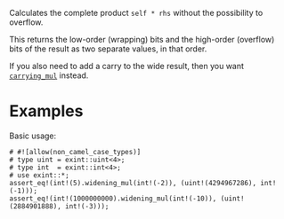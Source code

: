 Calculates the complete product `self * rhs` without the possibility to overflow.

This returns the low-order (wrapping) bits and the high-order (overflow) bits of
the result as two separate values, in that order.

If you also need to add a carry to the wide result, then you want
[`carrying_mul`] instead.

[`carrying_mul`]: Self::carrying_mul

# Examples

Basic usage:

```
# #![allow(non_camel_case_types)]
# type uint = exint::uint<4>;
# type int  = exint::int<4>;
# use exint::*;
assert_eq!(int!(5).widening_mul(int!(-2)), (uint!(4294967286), int!(-1)));
assert_eq!(int!(1000000000).widening_mul(int!(-10)), (uint!(2884901888), int!(-3)));
```
